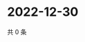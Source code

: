 # 2022-12-30

共 0 条

<!-- BEGIN WEIBO -->
<!-- 最后更新时间 Fri Dec 30 2022 02:16:13 GMT+0800 (China Standard Time) -->

<!-- END WEIBO -->
